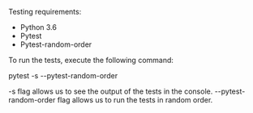 Testing requirements:

- Python 3.6
- Pytest
- Pytest-random-order

To run the tests, execute the following command:

pytest -s --pytest-random-order

-s flag allows us to see the output of the tests in the console.
--pytest-random-order flag allows us to run the tests in random order.